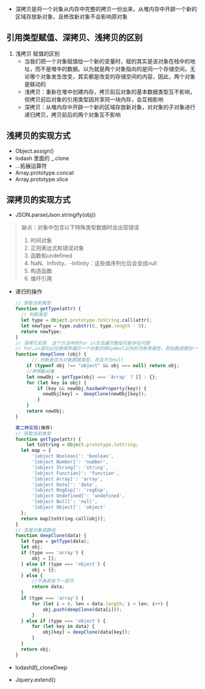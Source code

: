 - 深拷贝是将一个对象从内存中完整的拷贝一份出来，从堆内存中开辟一个新的区域存放新对象，且修改新对象不会影响原对象

## 引用类型赋值、深拷贝、浅拷贝的区别

1. 浅拷贝 赋值的区别
   - 当我们把一个对象赋值给一个新的变量时，赋的其实是该对象在栈中的地址，而不是堆中的数据。以为就是两个对象指向的是同一个存储空间，无论哪个对象发生改变，其实都是改变的存储空间的内容，因此，两个对象是联动的
   - 浅拷贝：重新在堆中创建内存，拷贝前后对象的基本数据类型互不影响，但拷贝前后对象的引用类型因共享同一块内存，会互相影响
   - 深拷贝：从堆内存中开辟一个新的区域存放新对象，对对象的子对象进行递归拷贝，拷贝前后的两个对象互不影响

## 浅拷贝的实现方式

- Object.assign()
- lodash 里面的 _.clone
- ...拓展运算符
- Array.prototype.concat
- Array.prototype.slice



## 深拷贝的实现方式

- JSON.parse(Json.stringify(obj))

> 缺点：对象中包含以下特殊类型数据时会出现错误
>
> 1. 时间对象
> 2. 正则表达式和错误对象
> 3. 函数和undefined
> 4. NaN、Infinity、-Infinity：这些值序列化后会变成null
> 5. 构造函数
> 6. 循环引用

- 递归的操作

  ```js
  // 获取当前类型
  function getType(attr) {
    // 判断类型
    let type = Object.prototype.toString.call(attr);
    let newType = type.substr(8, type.length - 9);
    return newType;
  }
  // 深拷贝实现  这个方法中的for in方法遍历数组可能存在问题
  // for…in语句以任意顺序遍历一个对象的除Symbol以外的可枚举属性，若给数组增加一个可枚举属性，for...in会将增加的属性遍历出来
  function deepClone (obj) {
    	// 判断是否为对象数据类型，并且不为null
      if (typeof obj !== "object" && obj === null) return obj;
      //声明新对象
      let newObj = getType(obj) === 'Array' ? [] : {};
      for (let key in obj) {
          if (key && newObj.hasOwnProperty(key)) {
            newObj[key] =  deepClone(newObj[key]);
          }
      }
      return newObj;
  }
  ```
  ```js
  第二种实现(推荐)
  // 获取当前类型
  function getType(attr) {
      let toString = Object.prototype.toString;
  	let map = {
  		'[object Boolean]': 'boolean',
  		'[object Number]': 'number',
  		'[object String]': 'string',
  		'[object Function]': 'function',
  		'[object Array]': 'array',
  		'[object Date]': 'date',
  		'[object RegExp]': 'regExp',
  		'[object Undefined]': 'undefined',
  		'[object Null]': 'null',
  		'[object Object]': 'object'
  	};
  	return map[toString.call(obj)];
  }
  // 克隆对象或数组
  function deepClone(data) {
  	let type = getType(data);
  	let obj;
  	if (type === 'array') {
  		obj = [];
  	} else if (type === 'object') {
  		obj = {};
  	} else {
  		//不再具有下一层次
  		return data;
  	}
  	if (type === 'array') {
  		for (let i = 0, len = data.length; i < len; i++) {
  			obj.push(deepClone(data[i]));
  		}
  	} else if (type === 'object') {
  		for (let key in data) {
  			obj[key] = deepClone(data[key]);
  		}
  	}
  	return obj;
  }
  ```

- lodash的_cloneDeep

- Jquery.extend()
